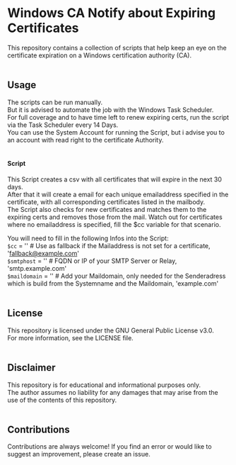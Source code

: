 # Windows CA Notify about Expiring Certificates
This repository contains a collection of scripts that help keep an eye on the certificate expiration on a Windows certification authority (CA). <br /><br />

## Usage
The scripts can be run manually. <br />
But it is advised to automate the job with the Windows Task Scheduler. <br />
For full coverage and to have time left to renew expiring certs, run the script via the Task Scheduler every 14 Days.<br />
You can use the System Account for running the Script, but i advise you to an account with read right to the certificate Authority.<br /><br />

#### Script
This Script creates a csv with all certificates that will expire in the next 30 days. <br />
After that it will create a email for each unique emailaddress specified in the certificate, with all corresponding certificates listed in the mailbody. <br />
The Script also checks for new certificates and matches them to the expiring certs and removes those from the mail.
Watch out for certificates where no emailaddress is specified, fill the $cc variable for that scenario.<br />

You will need to fill in the following Infos into the Script:<br />
`$cc` = '' # Use as fallback if the Mailaddress is not set for a certificate, 'fallback@example.com'<br />
`$smtphost` = '' # FQDN or IP of your SMTP Server or Relay, 'smtp.example.com'<br />
`$maildomain` = '' # Add your Maildomain, only needed for the Senderadress which is build from the Systemname and the Maildomain, 'example.com'<br /><br />

## License
This repository is licensed under the GNU General Public License v3.0. <br />
For more information, see the LICENSE file.<br /><br />

## Disclaimer
This repository is for educational and informational purposes only. <br />
The author assumes no liability for any damages that may arise from the use of the contents of this repository.<br /><br />

## Contributions
Contributions are always welcome! If you find an error or would like to suggest an improvement, please create an issue.<br /><br />
